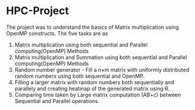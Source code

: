 # HPC-Project
The project was to understand the basics of Matrix multiplication using OpenMP constructs.
The five tasks are as 
1) Matrix multiplication using both sequential and Parallel computing(OpenMP) Methods
2) Matrix multiplication and Summation using both sequential and Parallel computing(OpenMP) Methods
3) Random number generator - Fill a n×m matrix with uniformly distributed random numbers using both sequential and OpenMP.
4) Filling a larger matrix with random numbers both sequentially and  parallely and creating heatmap of the generated matrix using R.
5) Comparing time taken by Large matrix computation (AB+c) between Sequential and Parallel operations.
